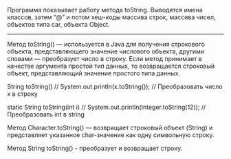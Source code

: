  Программа показывает работу метода toString. Выводятся имена классов, затем “@” и потом хеш-коды массива строк, массива чисел, объектов типа car, объекта Object.
 ***********************************************************************************************
 Метод toString() — используется в Java для получения строкового объекта, представляющего значение числового объекта, другими словами — преобразует число в строку.
 Если метод принимает в качестве аргумента простой тип данных, то возвращается строковый объект, представляющий значение простого типа данных.
 
 String toString() // System.out.println(x.toString());  // Преобразовать число x в строку
 
 static String toString(int i) // System.out.println(Integer.toString(12));  // Преобразовать int в string
 
 Метод Character.toString() — возвращает строковый объект (String) и представляет указанное char-значение как одну символьную строку.
 
 Метод String toString() - преобразует и возвращает строку.
